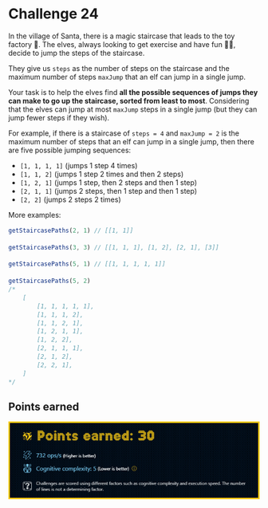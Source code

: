 # Challenge 24

In the village of Santa, there is a magic staircase that leads to the toy factory 🧸. The elves, always looking to get exercise and have fun 🏃‍♂️, decide to jump the steps of the staircase.

They give us `steps` as the number of steps on the staircase and the maximum number of steps `maxJump` that an elf can jump in a single jump.

Your task is to help the elves find **all the possible sequences of jumps they can make to go up the staircase, sorted from least to most**. Considering that the elves can jump at most `maxJump` steps in a single jump (but they can jump fewer steps if they wish).

For example, if there is a staircase of `steps = 4` and `maxJump = 2` is the maximum number of steps that an elf can jump in a single jump, then there are five possible jumping sequences:

- `[1, 1, 1, 1]` (jumps 1 step 4 times)
- `[1, 1, 2]` (jumps 1 step 2 times and then 2 steps)
- `[1, 2, 1]` (jumps 1 step, then 2 steps and then 1 step)
- `[2, 1, 1]` (jumps 2 steps, then 1 step and then 1 step)
- `[2, 2]` (jumps 2 steps 2 times)

More examples:

```js
getStaircasePaths(2, 1) // [[1, 1]]

getStaircasePaths(3, 3) // [[1, 1, 1], [1, 2], [2, 1], [3]]

getStaircasePaths(5, 1) // [[1, 1, 1, 1, 1]]

getStaircasePaths(5, 2)
/*
    [
        [1, 1, 1, 1, 1],
        [1, 1, 1, 2],
        [1, 1, 2, 1],
        [1, 2, 1, 1],
        [1, 2, 2],
        [2, 1, 1, 1],
        [2, 1, 2],
        [2, 2, 1],
    ]
*/
```

## Points earned

![30 points](../../.github/24-challenge-score.png)

